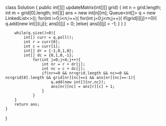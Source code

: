 class Solution {
    public int[][] updateMatrix(int[][] grid) {
         int n = grid.length;
        int m = grid[0].length;
        int[][] ans = new int[n][m];
        Queue<int[]> q = new LinkedList<>();
        for(int i=0;i<n;i++){
            for(int j=0;j<m;j++){
                if(grid[i][j]==0){
                    q.add(new int[]{i,j});
                    ans[i][j] = 0;
                }else{
                    ans[i][j] = -1;
                }
            }
        }
        
        while(q.size()>0){
            int[] curr = q.poll();
            int r = curr[0];
            int c = curr[1];
            int[] dr = {-1,0,1,0};
            int[] dc = {0,1,0,-1};
                for(int j=0;j<4;j++){
                    int nr = r + dr[j];
                    int nc = c + dc[j];
                    if(nr>=0 && nr<grid.length && nc>=0 && nc<grid[0].length && grid[nr][nc]==1 && ans[nr][nc]==-1){
                        q.add(new int[]{nr,nc});
                        ans[nr][nc] = ans[r][c] + 1;
                    }
                }
        }
        return ans;
    }
}